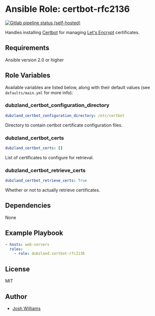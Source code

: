 # Ansible Role: certbot-rfc2136
[![Gitlab pipeline status (self-hosted)](https://img.shields.io/gitlab/pipeline/dubzland/ansible-role-certbot?gitlab_url=https%3A%2F%2Fgit.dubzland.net)](https://git.dubzland.net/dubzland/ansible-role-certbot/pipelines)

Handles installing [Certbot](https://certbot.eff.org) for managing [Let's Encrypt](https://letsencrypt.org) certificates.

## Requirements

Ansible version 2.0 or higher

## Role Variables

Available variables are listed below, along with their default values (see `defaults/main.yml` for more info):

### dubzland_certbot_configuration_directory

```yaml
dubzland_certbot_configuration_directory: /etc/certbot
```

Directory to contain certbot certificate configuration files.

### dubzland_certbot_certs

```yaml
dubzland_certbot_certs: []
```

List of certificates to configure for retrieval.

### dubzland_certbot_retrieve_certs

```yaml
dubzland_certbot_retrieve_certs: True
```

Whether or not to actually retrieve certificates.

## Dependencies

None

## Example Playbook

```yaml
- hosts: web-servers
  roles:
    - role: dubzland.certbot-rfc2136
```

## License

MIT

## Author

* [Josh Williams](https://codingprime.com)
